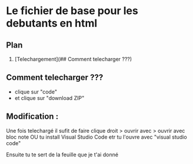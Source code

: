 # Le fichier de base pour les debutants en html

## Plan 
1. [Telechargement](## Comment telecharger ???)

## Comment telecharger ???
- clique sur "code"
- et clique sur "download ZIP"

## Modification :

Une fois telechargé il sufit de faire clique droit > ouvrir avec > ouvrir avec bloc note OU tu install Visual Studio Code etr tu l'ouvre avec "visual studio code"

Ensuite tu te sert de la feuille que je t'ai donné

